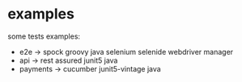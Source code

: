 # examples

some tests examples:
- e2e -> spock groovy java selenium selenide webdriver manager
- api -> rest assured junit5 java
- payments -> cucumber junit5-vintage java
